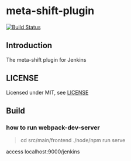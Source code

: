 # meta-shift-plugin

[![Build Status](http://10.178.85.91:8080/buildStatus/icon?job=meta-shift-plugin%2Fmaster)](http://10.178.85.91:8080/job/meta-shift-plugin/job/master/)

## Introduction

The meta-shift plugin for Jenkins

## LICENSE

Licensed under MIT, see [LICENSE](LICENSE.md)

## Build

### how to run webpack-dev-server

> cd src/main/frontend
> ./node/npm run serve

access localhost:9000/jenkins
